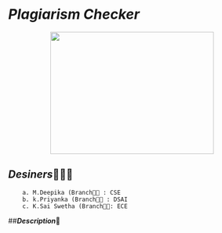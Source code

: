 # ***Plagiarism Checker***
<p align="center">
<img width ="333" height="250"
 src="https://user-images.githubusercontent.com/85957181/123552312-35572500-d793-11eb-936f-33f9e6242c8c.png">
 </p>
  
  ## ***Desiners***👧👩🧑
        a. M.Deepika (Branch👨‍🎓 : CSE
        b. k.Priyanka (Branch👨‍🎓 : DSAI
        c. K.Sai Swetha (Branch👨‍🎓: ECE
  ##***Description***📝
  
  
     
